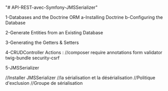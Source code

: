 "# API-REST-avec-Symfony-JMSSerializer" 

1-Databases and the Doctrine ORM
a-Installing Doctrine
b-Configuring the Database
	
2-Generate Entities from an Existing Database

3-Generating the Getters & Setters 

4-CRUDController Actions :
//composer require annotations form validator twig-bundle security-csrf     

5-JMSSerializer 

//Installer JMSSerializer
//la sérialisation et la désérialisation
//Politique d'exclusion
//Groupe de sérialisation     


